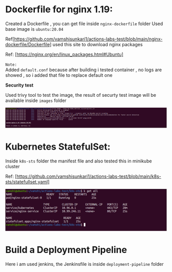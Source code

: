 # Dockerfile for nginx 1.19:

Created a Dockerfile , you can get file inside `nginx-dockerfile` folder
Used base image is `ubuntu:20.04`

Ref[https://github.com/vamshisunkari1/actions-labs-test/blob/main/nginx-dockerfile/Dockerfile]
used this site to download nginx packages 

Ref: [https://nginx.org/en/linux_packages.html#Ubuntu]

`Note:`                        
  Added `default.conf` because after building i tested container , no logs are showed , so i added that file to replace default one

**Security test**

Used trivy tool to test the image, the result of securty test image will be available inside `images` folder

![](./images/trivy-result.png)

# Kubernetes StatefulSet:

Inside `k8s-sts` folder the  manifest file and also tested this in minikube cluster
   
Ref: [https://github.com/vamshisunkari1/actions-labs-test/blob/main/k8s-sts/statefullset.yaml]


![](./images/minikube-deployment.png)



# Build a Deployment Pipeline

Here i am used jenkins, the Jenkinsfile is inside `deployment-pipeline` folder


